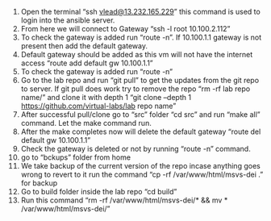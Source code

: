 
1.	Open the terminal “ssh vlead@13.232.165.229” this command is used to login into the ansible server. 
2.	From here we will connect to Gateway “ssh -l root 10.100.2.112”   
3.	To check the gateway is added run “route -n”. If 10.100.1.1 gateway is not present then add the default gateway.
4.	Default gateway should be added as this vm will not have the internet access “route add  default gw 10.100.1.1”
5.	To check the gateway is added run “route -n”
6.	Go to the lab repo and run “git pull” to get the updates from the git repo to server. If git pull does work try to remove the repo “rm -rf lab repo name/” and clone it with depth 1 “git clone –depth 1 https://github.com/virtual-labs/lab repo name”
7.	After successful pull/clone go to “src” folder “cd src” and run “make all” command. Let the make command run.
8.	After the make completes now will delete the default gateway “route del default gw 10.100.1.1”
9.	Check the gateway is deleted or not by running “route -n” command.
10.	go to “bckups” folder from home 
11.	We take backup of the current version of the repo incase anything goes wrong to revert to it run the command “cp -rf /var/www/html/msvs-dei .”  for backup
12.	Go to build folder inside the lab repo “cd build”
13.	Run this command “rm -rf /var/www/html/msvs-dei/* && mv * /var/www/html/msvs-dei/”
